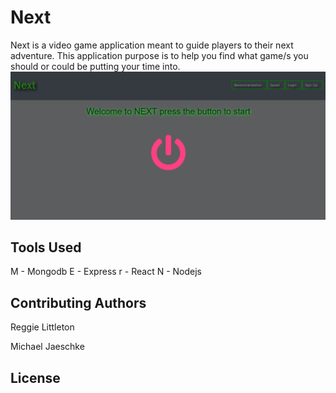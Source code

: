 # Next

Next is a video game application meant to guide players to their next adventure. This application purpose is to help you find what game/s you should or could be putting your time into. 
![Alt text](src\images\Next.PNG "Next")

## Tools Used

M - Mongodb
E - Express
r - React
N - Nodejs

## Contributing Authors
Reggie Littleton

Michael Jaeschke

## License

